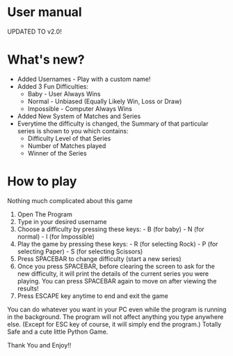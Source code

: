# User manual
UPDATED TO v2.0!

# What's new?
- Added Usernames - Play with a custom name!
- Added 3 Fun Difficulties:
    - Baby - User Always Wins
    - Normal - Unbiased (Equally Likely Win, Loss or Draw)
    - Impossible - Computer Always Wins
- Added New System of Matches and Series
- Everytime the difficulty is changed, the Summary of that particular series is shown to you which contains:
    - Difficulty Level of that Series
    - Number of Matches played
    - Winner of the Series 
    

# How to play 
Nothing much complicated about this game
1. Open The Program
2. Type in your desired username
3. Choose a difficulty by pressing these keys:
       - B (for baby)
       - N (for normal)
       - I (for Impossible)
4. Play the game by pressing these keys:
       - R (for selecting Rock)
       - P (for selecting Paper)
       - S (for selecting Scissors)
5. Press SPACEBAR to change difficulty (start a new series)
6. Once you press SPACEBAR, before clearing the screen to ask for the new difficulty, it will print the details of the current series you were playing.
   You can press SPACEBAR again to move on after viewing the results!
7. Press ESCAPE key anytime to end and exit the game

You can do whatever you want in your PC even while the program is running in the background. The program will not affect anything you type anywhere else.
(Except for ESC key of course, it will simply end the program.)
 Totally Safe and a cute little Python Game.

Thank You and Enjoy!!
